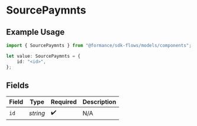 # SourcePaymnts

## Example Usage

```typescript
import { SourcePaymnts } from "@formance/sdk-flows/models/components";

let value: SourcePaymnts = {
    id: "<id>",
};
```

## Fields

| Field              | Type               | Required           | Description        |
| ------------------ | ------------------ | ------------------ | ------------------ |
| `id`               | *string*           | :heavy_check_mark: | N/A                |